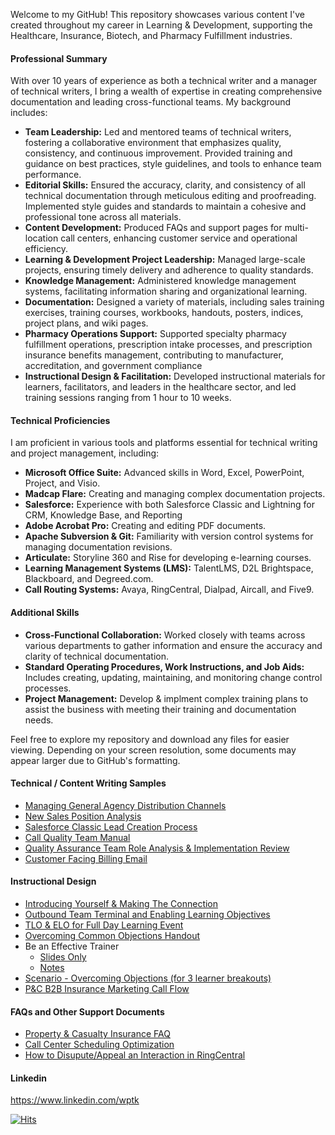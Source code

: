 Welcome to my GitHub! This repository showcases various content I've created throughout my career in Learning & Development, supporting the Healthcare, Insurance, Biotech, and Pharmacy Fulfillment industries.

#### Professional Summary
With over 10 years of experience as both a technical writer and a manager of technical writers, I bring a wealth of expertise in creating comprehensive documentation and leading cross-functional teams. My background includes:

- **Team Leadership:** Led and mentored teams of technical writers, fostering a collaborative environment that emphasizes quality, consistency, and continuous improvement. Provided training and guidance on best practices, style guidelines, and tools to enhance team performance.
- **Editorial Skills:** Ensured the accuracy, clarity, and consistency of all technical documentation through meticulous editing and proofreading. Implemented style guides and standards to maintain a cohesive and professional tone across all materials.
- **Content Development:** Produced FAQs and support pages for multi-location call centers, enhancing customer service and operational efficiency.
- **Learning & Development Project Leadership:** Managed large-scale projects, ensuring timely delivery and adherence to quality standards.
- **Knowledge Management:** Administered knowledge management systems, facilitating information sharing and organizational learning.
- **Documentation:** Designed a variety of materials, including sales training exercises, training courses, workbooks, handouts, posters, indices, project plans, and wiki pages.
- **Pharmacy Operations Support:** Supported specialty pharmacy fulfillment operations, prescription intake processes, and prescription insurance benefits management, contributing to manufacturer, accreditation, and government compliance
- **Instructional Design & Facilitation:** Developed instructional materials for learners, facilitators, and leaders in the healthcare sector, and led training sessions ranging from 1 hour to 10 weeks.

#### Technical Proficiencies
I am proficient in various tools and platforms essential for technical writing and project management, including:

- **Microsoft Office Suite:** Advanced skills in Word, Excel, PowerPoint, Project, and Visio.
- **Madcap Flare:** Creating and managing complex documentation projects.
- **Salesforce:** Experience with both Salesforce Classic and Lightning for CRM, Knowledge Base, and Reporting
- **Adobe Acrobat Pro:** Creating and editing PDF documents.
- **Apache Subversion & Git:** Familiarity with version control systems for managing documentation revisions.
- **Articulate:** Storyline 360 and Rise for developing e-learning courses.
- **Learning Management Systems (LMS):** TalentLMS, D2L Brightspace, Blackboard, and Degreed.com.
- **Call Routing Systems:** Avaya, RingCentral, Dialpad, Aircall, and Five9.

#### Additional Skills
- **Cross-Functional Collaboration:** Worked closely with teams across various departments to gather information and ensure the accuracy and clarity of technical documentation.
- **Standard Operating Procedures, Work Instructions, and Job Aids:** Includes creating, updating, maintaining, and monitoring change control processes.
- **Project Management:** Develop & implment complex training plans to assist the business with meeting their training and documentation needs.

Feel free to explore my repository and download any files for easier viewing. Depending on your screen resolution, some documents may appear larger due to GitHub's formatting.

#### Technical / Content Writing Samples
* [Managing General Agency Distribution Channels](/examples/Distribution%20Channels%20Explained.pdf)
* [New Sales Position Analysis](examples/New%20Sales%20Position%20Analysis.pdf)
* [Salesforce Classic Lead Creation Process](examples/Salesforce%20Lead%20Creation%20Process.pdf)
* [Call Quality Team Manual](examples/Call%20Quality%20Team%20Manual_final.pdf)
* [Quality Assurance Team Role Analysis & Implementation Review](examples/QA%20Team%20Implementation.pdf)
* [Customer Facing Billing Email](examples/Check%20Paid%20to%20Patient%20Macro_final.pdf)

#### Instructional Design
* [Introducing Yourself & Making The Connection](examples/Call%20Team%20Intro%20%20Connection_Working%20Draft.pdf) 
* [Outbound Team Terminal and Enabling Learning Objectives](examples/Call%20Team%20Learning%20Objectives.pdf)
* [TLO & ELO for Full Day Learning Event](examples/TLOELO.pdf)
* [Overcoming Common Objections Handout](examples/Common%20Objections.pdf)
* Be an Effective Trainer
  - [Slides Only](examples/Be%20An%20Effective%20Trainer%20-%20Slides%20Only.pdf)
  - [Notes](examples/Be%20An%20Effective%20Trainer%20-%20Notes%20Pages.pdf) 
* [Scenario - Overcoming Objections (for 3 learner breakouts)](examples/Discovery%20and%20Objection%20Scenario%201%20-%20Independent%20CSR.pdf)
* [P&C B2B Insurance Marketing Call Flow](examples/Call%20Flow_Final.pdf)
 
#### FAQs and Other Support Documents
* [Property & Casualty Insurance FAQ](/examples/Call%20Team%20FAQ.pdf)
* [Call Center Scheduling Optimization](/examples/Call%20Scheduling%20Optimization.pdf)
* [How to Disupute/Appeal an Interaction in RingCentral](examples/RingCentral%20Call%20Quality%20Appeals%20Process.pdf)

#### Linkedin
https://www.linkedin.com/wptk




[![Hits](https://hits.seeyoufarm.com/api/count/incr/badge.svg?url=https%3A%2F%2Fgithub.com%2FWPTK%2Fwriting-samples&count_bg=%23A8A8A8&title_bg=%23555555&icon=&icon_color=%23E7E7E7&title=views&edge_flat=true)](https://hits.seeyoufarm.com)
